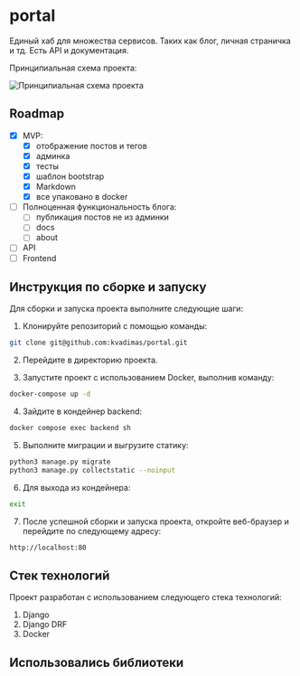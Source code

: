 # portal
Единый хаб для множества сервисов. Таких как блог, личная страничка и тд. Есть API и документация.

Принципиальная схема проекта:

![Принципиальная схема проекта](https://i.ibb.co/TYxc8Kt/portal.jpg "Принципиальная схема проекта.")
## Roadmap

- [x] MVP:
    - [x] отображение постов и тегов
    - [x] админка
    - [x] тесты
    - [x] шаблон bootstrap
    - [x] Markdown
    - [x] все упаковано в docker
- [ ] Полноценная функциональность блога:
    - [ ] публикация постов не из админки
    - [ ] docs
    - [ ] about
- [ ] API
- [ ] Frontend

## Инструкция по сборке и запуску

Для сборки и запуска проекта выполните следующие шаги:

1. Клонируйте репозиторий с помощью команды:

```bash
git clone git@github.com:kvadimas/portal.git
```

2. Перейдите в директорию проекта.

3. Запустите проект с использованием Docker, выполнив команду:
```bash
docker-compose up -d
```

4. Зайдите в кондейнер backend:

```bash
docker compose exec backend sh
```

5. Выполните миграции и выгрузите статику:

```bash
python3 manage.py migrate
python3 manage.py collectstatic --noinput
```

6. Для выхода из кондейнера:

```bash
exit
```

7. После успешной сборки и запуска проекта, откройте веб-браузер и перейдите по следующему адресу:
```bash
http://localhost:80
```

## Стек технологий

Проект разработан с использованием следующего стека технологий:

1. Django
2. Django DRF
3. Docker

## Использовались библиотеки
